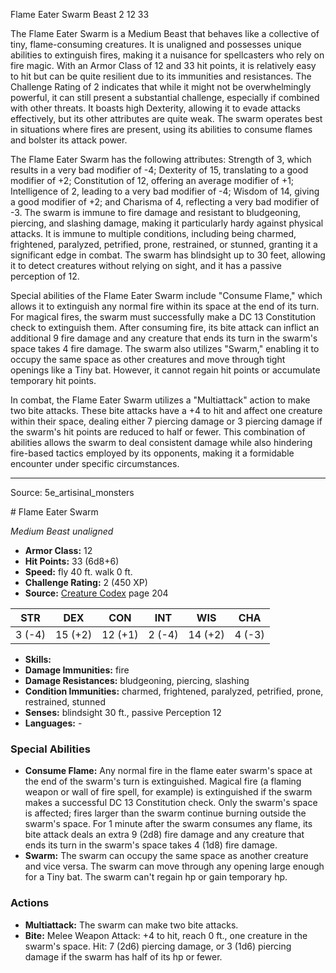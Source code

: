 <MonsterName/>Flame Eater Swarm</MonsterName>
<CreatureType/>Beast</CreatureType>
<CR/>2</CR>
<AC/>12</AC>
<HP/>33</HP>
<summary>The Flame Eater Swarm is a Medium Beast that behaves like a collective of tiny, flame-consuming creatures. It is unaligned and possesses unique abilities to extinguish fires, making it a nuisance for spellcasters who rely on fire magic. With an Armor Class of 12 and 33 hit points, it is relatively easy to hit but can be quite resilient due to its immunities and resistances. The Challenge Rating of 2 indicates that while it might not be overwhelmingly powerful, it can still present a substantial challenge, especially if combined with other threats. It boasts high Dexterity, allowing it to evade attacks effectively, but its other attributes are quite weak. The swarm operates best in situations where fires are present, using its abilities to consume flames and bolster its attack power.</summary>

<detail>

The Flame Eater Swarm has the following attributes: Strength of 3, which results in a very bad modifier of -4; Dexterity of 15, translating to a good modifier of +2; Constitution of 12, offering an average modifier of +1; Intelligence of 2, leading to a very bad modifier of -4; Wisdom of 14, giving a good modifier of +2; and Charisma of 4, reflecting a very bad modifier of -3. The swarm is immune to fire damage and resistant to bludgeoning, piercing, and slashing damage, making it particularly hardy against physical attacks. It is immune to multiple conditions, including being charmed, frightened, paralyzed, petrified, prone, restrained, or stunned, granting it a significant edge in combat. The swarm has blindsight up to 30 feet, allowing it to detect creatures without relying on sight, and it has a passive perception of 12.

Special abilities of the Flame Eater Swarm include "Consume Flame," which allows it to extinguish any normal fire within its space at the end of its turn. For magical fires, the swarm must successfully make a DC 13 Constitution check to extinguish them. After consuming fire, its bite attack can inflict an additional 9 fire damage and any creature that ends its turn in the swarm's space takes 4 fire damage. The swarm also utilizes "Swarm," enabling it to occupy the same space as other creatures and move through tight openings like a Tiny bat. However, it cannot regain hit points or accumulate temporary hit points. 

In combat, the Flame Eater Swarm utilizes a "Multiattack" action to make two bite attacks. These bite attacks have a +4 to hit and affect one creature within their space, dealing either 7 piercing damage or 3 piercing damage if the swarm's hit points are reduced to half or fewer. This combination of abilities allows the swarm to deal consistent damage while also hindering fire-based tactics employed by its opponents, making it a formidable encounter under specific circumstances.</detail>



---

Source: 5e_artisinal_monsters

<statblock>
# Flame Eater Swarm

*Medium* *Beast* *unaligned*

- **Armor Class:** 12
- **Hit Points:** 33 (6d8+6)
- **Speed:** fly 40 ft. walk 0 ft.
- **Challenge Rating:** 2 (450 XP)
- **Source:** [Creature Codex](https://koboldpress.com/kpstore/product/creature-codex-for-5th-edition-dnd) page 204

| STR | DEX | CON | INT | WIS | CHA |
| --- | --- | --- | --- | --- | --- |
| 3 (-4) | 15 (+2) | 12 (+1) | 2 (-4) | 14 (+2) | 4 (-3) |

- **Skills:** 
- **Damage Immunities:** fire
- **Damage Resistances:** bludgeoning, piercing, slashing
- **Condition Immunities:** charmed, frightened, paralyzed, petrified, prone, restrained, stunned
- **Senses:** blindsight 30 ft., passive Perception 12
- **Languages:** -

### Special Abilities

- **Consume Flame:** Any normal fire in the flame eater swarm's space at the end of the swarm's turn is extinguished. Magical fire (a flaming weapon or wall of fire spell, for example) is extinguished if the swarm makes a successful DC 13 Constitution check. Only the swarm's space is affected; fires larger than the swarm continue burning outside the swarm's space. For 1 minute after the swarm consumes any flame, its bite attack deals an extra 9 (2d8) fire damage and any creature that ends its turn in the swarm's space takes 4 (1d8) fire damage.
- **Swarm:** The swarm can occupy the same space as another creature and vice versa. The swarm can move through any opening large enough for a Tiny bat. The swarm can't regain hp or gain temporary hp.

### Actions

- **Multiattack:** The swarm can make two bite attacks.
- **Bite:** Melee Weapon Attack: +4 to hit, reach 0 ft., one creature in the swarm's space. Hit: 7 (2d6) piercing damage, or 3 (1d6) piercing damage if the swarm has half of its hp or fewer.


</statblock>


